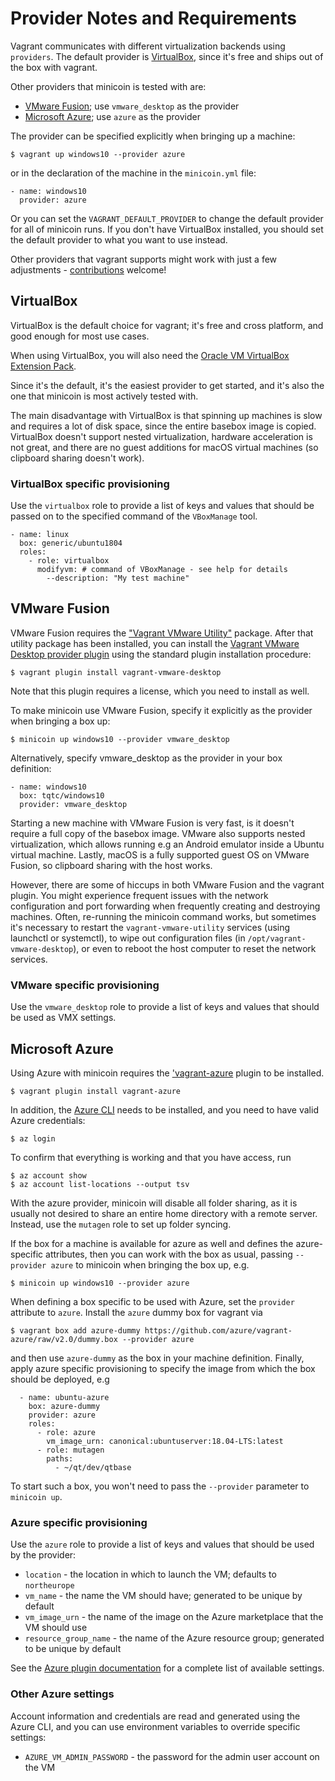 # Provider Notes and Requirements

Vagrant communicates with different virtualization backends using `providers`.
The default provider is [VirtualBox](https://virtualbox.org), since it's free
and ships out of the box with vagrant.

Other providers that minicoin is tested with are:

* [VMware Fusion](https://www.vmware.com/products/fusion.html); use `vmware_desktop`
as the provider
* [Microsoft Azure](https://portal.azure.com); use `azure` as the provider

The provider can be specified explicitly when bringing up a machine:

`$ vagrant up windows10 --provider azure`

or in the declaration of the machine in the `minicoin.yml` file:

```
- name: windows10
  provider: azure
```

Or you can set the `VAGRANT_DEFAULT_PROVIDER` to change the default provider
for all of minicoin runs. If you don't have VirtualBox installed, you should
set the default provider to what you want to use instead.

Other providers that vagrant supports might work with just a few adjustments -
[contributions](contributing.md) welcome!

## VirtualBox

VirtualBox is the default choice for vagrant; it's free and cross platform,
and good enough for most use cases.

When using VirtualBox, you will also need the
[Oracle VM VirtualBox Extension Pack](https://www.virtualbox.org/wiki/Downloads).

Since it's the default, it's the easiest provider to get started, and it's
also the one that minicoin is most actively tested with.

The main disadvantage with VirtualBox is that spinning up machines is slow and
requires a lot of disk space, since the entire basebox image is copied. VirtualBox
doesn't support nested virtualization, hardware acceleration is not great, and
there are no guest additions for macOS virtual machines (so clipboard sharing
doesn't work).


### VirtualBox specific provisioning

Use the `virtualbox` role to provide a list of keys and values that
should be passed on to the specified command of the `VBoxManage` tool.

```
- name: linux
  box: generic/ubuntu1804
  roles:
    - role: virtualbox
      modifyvm: # command of VBoxManage - see help for details
        --description: "My test machine"
```

## VMware Fusion

VMware Fusion requires the ["Vagrant VMware Utility"](https://www.vagrantup.com/vmware/downloads.html)
package. After that utility package has been installed, you can install the
[Vagrant VMware Desktop provider plugin](https://www.vagrantup.com/docs/providers/vmware)
using the standard plugin installation procedure:

`$ vagrant plugin install vagrant-vmware-desktop`

Note that this plugin requires a license, which you need to install as well.

To make minicoin use VMware Fusion, specify it explicitly as the provider when
bringing a box up:

`$ minicoin up windows10 --provider vmware_desktop`

Alternatively, specify vmware_desktop as the provider in your box definition:

```
- name: windows10
  box: tqtc/windows10
  provider: vmware_desktop
```

Starting a new machine with VMware Fusion is very fast, is it doesn't require a full copy
of the basebox image. VMware also supports nested virtualization, which allows running
e.g an Android emulator inside a Ubuntu virtual machine. Lastly, macOS is a fully
supported guest OS on VMware Fusion, so clipboard sharing with the host works.

However, there are some of hiccups in both VMware Fusion and the vagrant plugin. You
might experience frequent issues with the network configuration and port forwarding when
frequently creating and destroying machines. Often, re-running the minicoin command works,
but sometimes it's necessary to restart the `vagrant-vmware-utility` services (using
launchctl or systemctl), to wipe out configuration files (in `/opt/vagrant-vmware-desktop`),
or even to reboot the host computer to reset the network services.

### VMware specific provisioning

Use the `vmware_desktop` role to provide a list of keys and values that
should be used as VMX settings.


## Microsoft Azure

Using Azure with minicoin requires the
['vagrant-azure](https://github.com/Azure/vagrant-azure) plugin to be installed.

`$ vagrant plugin install vagrant-azure`

In addition, the [Azure CLI](https://docs.microsoft.com/en-us/cli/azure/install-azure-cli)
needs to be installed, and you need to have valid Azure credentials:

`$ az login`

To confirm that everything is working and that you have access, run

```
$ az account show
$ az account list-locations --output tsv
```

With the azure provider, minicoin will disable all folder sharing, as it is usually
not desired to share an entire home directory with a remote server. Instead, use
the `mutagen` role to set up folder syncing.

If the box for a machine is available for azure as well and defines the azure-specific
attributes, then you can work with the box as usual, passing `--provider azure` to
minicoin when bringing the box up, e.g.

`$ minicoin up windows10 --provider azure`

When defining a box specific to be used with Azure, set the `provider` attribute to
`azure`. Install the `azure` dummy box for vagrant via

`$ vagrant box add azure-dummy https://github.com/azure/vagrant-azure/raw/v2.0/dummy.box --provider azure`

and then use `azure-dummy` as the box in your machine definition. Finally, apply azure specific
provisioning to specify the image from which the box should be deployed, e.g

```
  - name: ubuntu-azure
    box: azure-dummy
    provider: azure
    roles:
      - role: azure
        vm_image_urn: canonical:ubuntuserver:18.04-LTS:latest
      - role: mutagen
        paths:
          - ~/qt/dev/qtbase
```

To start such a box, you won't need to pass the `--provider` parameter to `minicoin up`.

### Azure specific provisioning

Use the `azure` role to provide a list of keys and values that should be
used by the provider:

* `location` - the location in which to launch the VM; defaults to `northeurope`
* `vm_name` - the name the VM should have; generated to be unique by default
* `vm_image_urn` - the name of the image on the Azure marketplace that the VM should use
* `resource_group_name` - the name of the Azure resource group; generated to be unique by default

See the [Azure plugin documentation](https://github.com/azure/vagrant-azure) for a complete list
of available settings.

### Other Azure settings

Account information and credentials are read and generated using the Azure CLI,
and you can use environment variables to override specific settings:

* `AZURE_VM_ADMIN_PASSWORD` - the password for the admin user account on the VM
